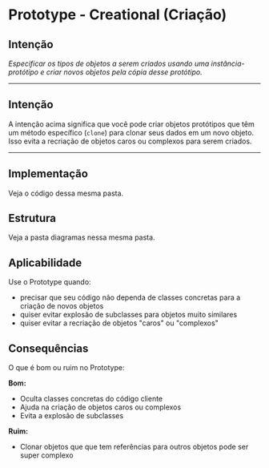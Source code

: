 # Prototype - Creational (Criação)

## Intenção

*Especificar os tipos de objetos a serem criados usando uma instância-protótipo e criar novos objetos pela cópia desse protótipo.*

---

## Intenção

A intenção acima significa que você pode criar objetos protótipos que têm um método específico (`clone`) para clonar seus dados em um novo objeto. Isso evita a recriação de objetos caros ou complexos para serem criados.

---

## Implementação

Veja o código dessa mesma pasta.

## Estrutura

Veja a pasta diagramas nessa mesma pasta.

## Aplicabilidade

Use o Prototype quando:

- precisar que seu código não dependa de classes concretas para a criação de novos objetos
- quiser evitar explosão de subclasses para objetos muito similares
- quiser evitar a recriação de objetos "caros" ou "complexos"

## Consequências

O que é bom ou ruim no Prototype:

**Bom:**
- Oculta classes concretas do código cliente
- Ajuda na criação de objetos caros ou complexos
- Evita a explosão de subclasses

**Ruim:**

- Clonar objetos que que tem referências para outros objetos pode ser super complexo